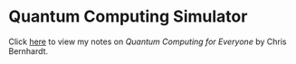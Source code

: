 # Quantum Computing Simulator

Click [here](https://www.shuyangsun.com/notes/quantum-computing-for-everyone-chris-bernhardt/) to view my notes on *Quantum Computing for Everyone* by Chris Bernhardt.